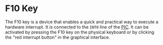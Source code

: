 # F10 Key

The F10 key is a device that enables a quick and practical way to execute a hardware interrupt. It is connected to the `INT0` line of the [PIC](../modules/pic). It can be activated by pressing the F10 key on the physical keyboard or by clicking the "red interrupt button" in the graphical interface.
